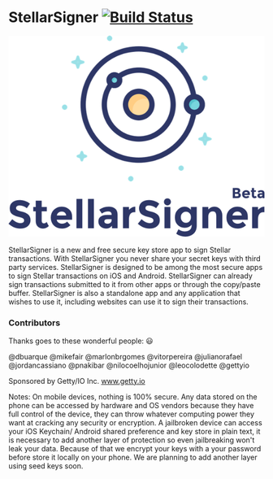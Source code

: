 
# StellarSigner [![Build Status](https://travis-ci.org/gettyio/stellar-signer.svg?branch=master)](https://travis-ci.org/gettyio/stellar-signer)

![StellarSigner](https://github.com/gettyio/stellar-signer/raw/master/src/assets/logo.png)

StellarSigner is a new and free secure key store app to sign Stellar transactions. 
With StellarSigner you never share your secret keys with third party services.
StellarSigner is designed to be among the most secure apps to sign Stellar transactions on iOS and Android.
StellarSigner can already sign transactions submitted to it from other apps or through the copy/paste buffer.
StellarSigner is also a standalone app and any application that wishes to use it, including websites can use it to sign their transactions.
								

### Contributors

Thanks goes to these wonderful people: 😃

@dbuarque
@mikefair
@marlonbrgomes
@vitorpereira
@julianorafael
@jordancassiano
@pnakibar
@nilocoelhojunior
@leocolodette
@gettyio

Sponsored by Getty/IO Inc.
www.getty.io

Notes: On mobile devices, nothing is 100% secure. Any data stored on the phone can be accessed by hardware and OS vendors because they have full control of the device, they can throw whatever computing power they want at cracking any security or encryption. A jailbroken device can access your iOS Keychain/ Android shared preference and key store in plain text, it is necessary to add another layer of protection so even jailbreaking won't leak your data. Because of that we encrypt your keys with a your password before store it locally on your phone. We are planning to add another layer using seed keys soon.
